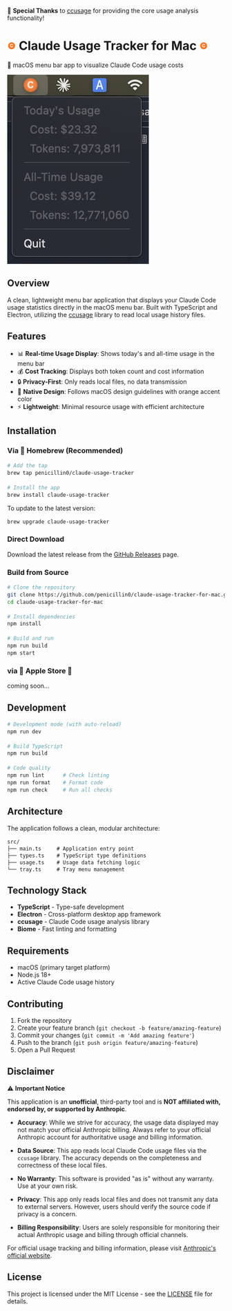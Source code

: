 🎉 **Special Thanks** to [ccusage](https://github.com/ryoppippi/ccusage) for providing the core usage analysis functionality!

# ![screenshot](assets/icon.png) Claude Usage Tracker for Mac ![screenshot](assets/icon.png)

🍊 macOS menu bar app to visualize Claude Code usage costs

![screenshot](assets/menu-screenshot.png)

## Overview

A clean, lightweight menu bar application that displays your Claude Code usage statistics directly in the macOS menu bar. Built with TypeScript and Electron, utilizing the [ccusage](https://www.npmjs.com/package/ccusage) library to read local usage history files.

## Features

- 📊 **Real-time Usage Display**: Shows today's and all-time usage in the menu bar
- 💰 **Cost Tracking**: Displays both token count and cost information
- 🔒 **Privacy-First**: Only reads local files, no data transmission
- 🎨 **Native Design**: Follows macOS design guidelines with orange accent color
- ⚡ **Lightweight**: Minimal resource usage with efficient architecture


## Installation

### Via 🍺 Homebrew (Recommended)

```bash
# Add the tap
brew tap penicillin0/claude-usage-tracker

# Install the app
brew install claude-usage-tracker
```

To update to the latest version:

```bash
brew upgrade claude-usage-tracker
```

### Direct Download

Download the latest release from the [GitHub Releases](https://github.com/penicillin0/claude-usage-tracker-for-mac/releases) page.

### Build from Source

```bash
# Clone the repository
git clone https://github.com/penicillin0/claude-usage-tracker-for-mac.git
cd claude-usage-tracker-for-mac

# Install dependencies
npm install

# Build and run
npm run build
npm start
```


### via 🍎 Apple Store 🍎

coming soon...


## Development

```bash
# Development mode (with auto-reload)
npm run dev

# Build TypeScript
npm run build

# Code quality
npm run lint      # Check linting
npm run format    # Format code
npm run check     # Run all checks
```

## Architecture

The application follows a clean, modular architecture:

```
src/
├── main.ts     # Application entry point
├── types.ts    # TypeScript type definitions
├── usage.ts    # Usage data fetching logic
└── tray.ts     # Tray menu management
```

## Technology Stack

- **TypeScript** - Type-safe development
- **Electron** - Cross-platform desktop app framework
- **ccusage** - Claude Code usage analysis library
- **Biome** - Fast linting and formatting


## Requirements

- macOS (primary target platform)
- Node.js 18+
- Active Claude Code usage history

## Contributing

1. Fork the repository
2. Create your feature branch (`git checkout -b feature/amazing-feature`)
3. Commit your changes (`git commit -m 'Add amazing feature'`)
4. Push to the branch (`git push origin feature/amazing-feature`)
5. Open a Pull Request

## Disclaimer

⚠️ **Important Notice**

This application is an **unofficial**, third-party tool and is **NOT affiliated with, endorsed by, or supported by Anthropic**.

- **Accuracy**: While we strive for accuracy, the usage data displayed may not match your official Anthropic billing. Always refer to your official Anthropic account for authoritative usage and billing information.

- **Data Source**: This app reads local Claude Code usage files via the `ccusage` library. The accuracy depends on the completeness and correctness of these local files.

- **No Warranty**: This software is provided "as is" without any warranty. Use at your own risk.

- **Privacy**: This app only reads local files and does not transmit any data to external servers. However, users should verify the source code if privacy is a concern.

- **Billing Responsibility**: Users are solely responsible for monitoring their actual Anthropic usage and billing through official channels.

For official usage tracking and billing information, please visit [Anthropic's official website](https://console.anthropic.com/).

## License

This project is licensed under the MIT License - see the [LICENSE](LICENSE) file for details.
